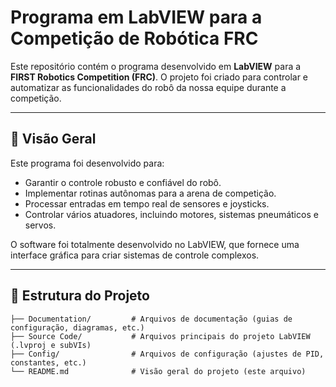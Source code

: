 # Programa em LabVIEW para a Competição de Robótica FRC

Este repositório contém o programa desenvolvido em **LabVIEW** para a **FIRST Robotics Competition (FRC)**. O projeto foi criado para controlar e automatizar as funcionalidades do robô da nossa equipe durante a competição.  

---

## 🚀 **Visão Geral**

Este programa foi desenvolvido para:
- Garantir o controle robusto e confiável do robô.
- Implementar rotinas autônomas para a arena de competição.
- Processar entradas em tempo real de sensores e joysticks.
- Controlar vários atuadores, incluindo motores, sistemas pneumáticos e servos.

O software foi totalmente desenvolvido no LabVIEW, que fornece uma interface gráfica para criar sistemas de controle complexos.

---

## 📂 **Estrutura do Projeto**

```plaintext
├── Documentation/         # Arquivos de documentação (guias de configuração, diagramas, etc.)
├── Source Code/           # Arquivos principais do projeto LabVIEW (.lvproj e subVIs)
├── Config/                # Arquivos de configuração (ajustes de PID, constantes, etc.)
└── README.md              # Visão geral do projeto (este arquivo)
